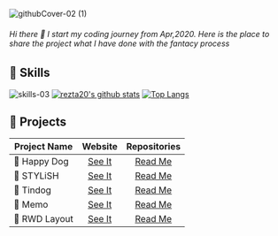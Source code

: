 ![githubCover-02 (1)](https://user-images.githubusercontent.com/63142258/104093073-2ce15f80-52c3-11eb-9495-edafc8a7a8d3.png)


###### Hi there 👋 I start my coding journey from Apr,2020. Here is the place to share the project what I have done with the fantacy process

## :wrench: Skills
![skills-03](https://user-images.githubusercontent.com/63142258/104092454-0de0ce80-52bf-11eb-8d89-9b1d8b7f09a6.png)
[![rezta20's github stats](https://github-readme-stats.vercel.app/api?username=rezta20&theme=tokyonight&show_icons=true)](https://github.com/anuraghazra/github-readme-stats)
[![Top Langs](https://github-readme-stats.vercel.app/api/top-langs/?username=rezta20&theme=tokyonight&show_icons=true)](https://github.com/anuraghazra/github-readme-stats)


## :rocket: Projects
| Project Name| Website | Repositories
--- | :---: | :---:
| :paw_prints: Happy Dog      | [See It](https://happydog-82c2f.web.app/Html/homepage.html "Happy Dog") |[Read Me](https://github.com/Rezta20/HappyDog/tree/master) 
| :dress: STYLiSH      | [See It](https://rezta20.github.io/STYLiSH/stylish/html/index.html "STYLiSH") |[Read Me](https://github.com/Rezta20/STYLiSH) 
| :dog: Tindog      | [See It](https://rezta20.github.io/Tindog/ "Tindog") |[Read Me](https://github.com/Rezta20/Tindog) 
| :memo: Memo      | [See It](https://rezta20.github.io/React-exam/ "Memo") |[Read Me](https://github.com/Rezta20/React-exam/tree/gh-pages) 
| :space_invader: RWD Layout      | [See It](https://rezta20.github.io/remote-assignments/week-2/index.html#item1 "RWD Layout") |[Read Me](https://github.com/Rezta20/remote-assignments) 




<!--
**Rezta20/Rezta20** is a ✨ _special_ ✨ repository because its `README.md` (this file) appears on your GitHub profile.

Here are some ideas to get you started:

- 🔭 I’m currently working on ...
- 🌱 I’m currently learning ...
- 👯 I’m looking to collaborate on ...
- 🤔 I’m looking for help with ...
- 💬 Ask me about ...
- 📫 How to reach me: ...
- 😄 Pronouns: ...
- ⚡ Fun fact: ...
-->
